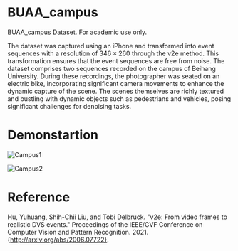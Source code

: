# BUAA_campus
BUAA_campus Dataset. For academic use only. 

The dataset was captured using an iPhone and transformed into event sequences with a resolution of $346\times260$ through the v2e method. This transformation ensures that the event sequences are free from noise. The dataset comprises two sequences recorded on the campus of Beihang University. During these recordings, the photographer was seated on an electric bike, incorporating significant camera movements to enhance the dynamic capture of the scene. The scenes themselves are richly textured and bustling with dynamic objects such as pedestrians and vehicles, posing significant challenges for denoising tasks.

# Demonstartion
![Campus1](https://github.com/shicy17/BUAA_campus/blob/main/Demonstration/Campus1.gif?raw=true)

![Campus2](https://github.com/shicy17/BUAA_campus/blob/main/Demonstration/Campus2.gif?raw=true)

# Reference
Hu, Yuhuang, Shih-Chii Liu, and Tobi Delbruck. "v2e: From video frames to realistic DVS events." Proceedings of the IEEE/CVF Conference on Computer Vision and Pattern Recognition. 2021.{http://arxiv.org/abs/2006.07722}.
